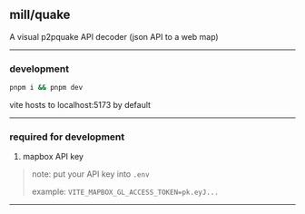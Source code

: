 ## mill/quake

A visual p2pquake API decoder (json API to a web map)

---

### development

```bash
pnpm i && pnpm dev
```

vite hosts to localhost:5173 by default

---

### required for development

1. mapbox API key

> note: put your API key into `.env`
>
> example: `VITE_MAPBOX_GL_ACCESS_TOKEN=pk.eyJ...`

---
